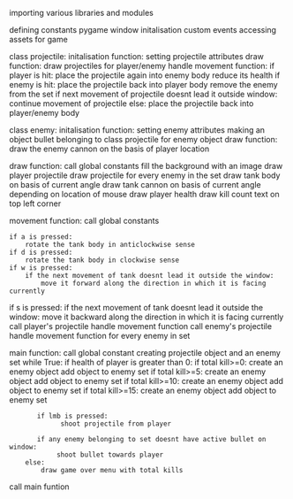 importing various libraries and modules

defining constants
pygame window initalisation
custom events
accessing assets for game

class projectile:
    initalisation function:
        setting projectile attributes
    draw function:
        draw projectiles for player/enemy
    handle movement function:
        if player is hit:
             place the projectile again into enemy body
             reduce its health
        if enemy is hit:
             place the projectile back into player body
             remove the enemy from the set
        if next movement of projectile doesnt lead it outside window:
             continue movement of projectile
        else:
             place the projectile back into player/enemy body

class enemy:
    initalisation function:
        setting enemy attributes
        making an object bullet belonging to class projectile for enemy object
    draw function:
        draw the enemy cannon on the basis of player location

draw function:
    call global constants
    fill the background with an image
    draw player projectile
    draw projectile for every enemy in the set
    draw tank body on basis of current angle
    draw tank cannon on basis of current angle depending on location of  mouse
    draw player health
    draw kill count text on top left corner

movement function:
    call global constants

    if a is pressed:
        rotate the tank body in anticlockwise sense
    if d is pressed:
        rotate the tank body in clockwise sense
    if w is pressed:
        if the next movement of tank doesnt lead it outside the window:
            move it forward along the direction in which it is facing currently
   if s is pressed:
        if the next movement of tank doesnt lead it outside the window:
            move it backward along the direction in which it is facing currently
     call player's projectile handle movement function
     call enemy's projectile handle movement function for every enemy in set

main function:
    call global constant
    creating projectile object and an enemy set
    while True:
        if health of player is greater than 0:
            if total kill>=0:
                 create an enemy object
                 add object to enemy set
            if total kill>=5:
                 create an enemy object
                 add object to enemy set
            if total kill>=10:
                 create an enemy object
                 add object to enemy set
           if total kill>=15:
                 create an enemy object
                 add object to enemy set

           if lmb is pressed:
                 shoot projectile from player
          
           if any enemy belonging to set doesnt have active bullet on window:
                shoot bullet towards player
        else:
            draw game over menu with total kills
call main funtion
